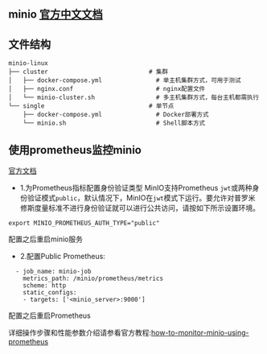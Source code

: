 ## minio [官方中文文档](https://docs.minio.io/cn/)

## 文件结构
```
minio-linux                                 
├── cluster                            # 集群
│   ├── docker-compose.yml               # 单主机集群方式，可用于测试
│   ├── nginx.conf                       # nginx配置文件
│   └── minio-cluster.sh                 # 多主机集群方式，每台主机都需执行
└── single                             # 单节点
    ├── docker-compose.yml               # Docker部署方式
    └── minio.sh                         # Shell脚本方式
```

## 使用prometheus监控minio
[官方文档](https://docs.minio.io/docs/how-to-monitor-minio-using-prometheus.html)

- 1.为Prometheus指标配置身份验证类型
MinIO支持Prometheus `jwt`或两种身份验证模式`public`，默认情况下，MinIO在`jwt`模式下运行。要允许对普罗米修斯度量标准不进行身份验证就可以进行公共访问，请按如下所示设置环境。
```
export MINIO_PROMETHEUS_AUTH_TYPE="public"
```
配置之后重启minio服务

- 2.配置Public Prometheus:
```
  - job_name: minio-job
    metrics_path: /minio/prometheus/metrics
    scheme: http
    static_configs:
    - targets: ['<minio_server>:9000']
```
配置之后重启Prometheus

详细操作步骤和性能参数介绍请参看官方教程:[how-to-monitor-minio-using-prometheus](https://docs.minio.io/docs/how-to-monitor-minio-using-prometheus.html)
